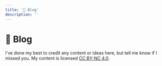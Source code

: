 ```yaml
---
title: '📝 Blog'
description: ''
---
```


# 📘 Blog
I've done my best to credit any content or ideas here, but tell me know if I missed you. My content is licensed [CC BY-NC 4.0](https://creativecommons.org/licenses/by-nc/4.0).